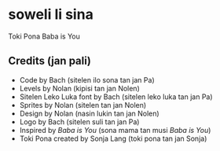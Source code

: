 # soweli li sina
Toki Pona Baba is You

## Credits (jan pali)
* Code by Bach (sitelen ilo sona tan jan Pa)
* Levels by Nolan (kipisi tan jan Nolen)
* Sitelen Leko Luka font by Bach (sitelen leko luka tan jan Pa)
* Sprites by Nolan (sitelen tan jan Nolen)
* Design by Nolan (nasin lukin tan jan Nolen)
* Logo by Bach (sitelen suli tan jan Pa)
* Inspired by *Baba is You* (sona mama tan musi *Baba is You*)
* Toki Pona created by Sonja Lang (toki pona tan jan Sonja) 